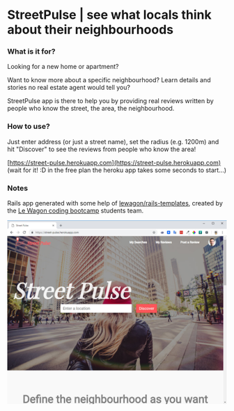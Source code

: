 # StreetPulse | see what locals think about their neighbourhoods
### What is it for?
Looking for a new home or apartment?

Want to know more about a specific neighbourhood? Learn details and stories no real estate agent would tell you?

StreetPulse app is there to help you by providing real reviews written by people who know the street, the area, the neighbourhood.
### How to use?
Just enter address (or just a street name), set the radius (e.g. 1200m) and hit "Discover" to see the reviews from people who know the area!

[https://street-pulse.herokuapp.com](https://street-pulse.herokuapp.com)
(wait for it! :D in the free plan the heroku app takes some seconds to start...)

### Notes
Rails app generated with some help of [lewagon/rails-templates](https://github.com/lewagon/rails-templates), created by the [Le Wagon coding bootcamp](https://www.lewagon.com) students team.


![screen_shot](2018-12-11_11-46-31.jpg)

